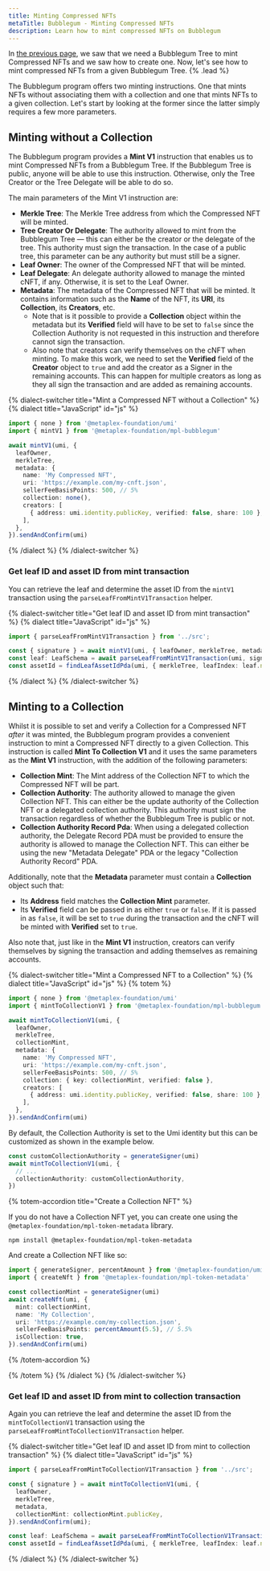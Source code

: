 ```yaml
---
title: Minting Compressed NFTs
metaTitle: Bubblegum - Minting Compressed NFTs
description: Learn how to mint compressed NFTs on Bubblegum
---
```


In [the previous page](/bubblegum/create-trees), we saw that we need a Bubblegum Tree to mint Compressed NFTs and we saw how to create one. Now, let's see how to mint compressed NFTs from a given Bubblegum Tree. {% .lead %}

The Bubblegum program offers two minting instructions. One that mints NFTs without associating them with a collection and one that mints NFTs to a given collection. Let's start by looking at the former since the latter simply requires a few more parameters.

## Minting without a Collection

The Bubblegum program provides a **Mint V1** instruction that enables us to mint Compressed NFTs from a Bubblegum Tree. If the Bubblegum Tree is public, anyone will be able to use this instruction. Otherwise, only the Tree Creator or the Tree Delegate will be able to do so.

The main parameters of the Mint V1 instruction are:

- **Merkle Tree**: The Merkle Tree address from which the Compressed NFT will be minted.
- **Tree Creator Or Delegate**: The authority allowed to mint from the Bubblegum Tree — this can either be the creator or the delegate of the tree. This authority must sign the transaction. In the case of a public tree, this parameter can be any authority but must still be a signer.
- **Leaf Owner**: The owner of the Compressed NFT that will be minted.
- **Leaf Delegate**: An delegate authority allowed to manage the minted cNFT, if any. Otherwise, it is set to the Leaf Owner.
- **Metadata**: The metadata of the Compressed NFT that will be minted. It contains information such as the **Name** of the NFT, its **URI**, its **Collection**, its **Creators**, etc.
  - Note that is it possible to provide a **Collection** object within the metadata but its **Verified** field will have to be set to `false` since the Collection Authority is not requested in this instruction and therefore cannot sign the transaction.
  - Also note that creators can verify themselves on the cNFT when minting. To make this work, we need to set the **Verified** field of the **Creator** object to `true` and add the creator as a Signer in the remaining accounts. This can happen for multiple creators as long as they all sign the transaction and are added as remaining accounts.

{% dialect-switcher title="Mint a Compressed NFT without a Collection" %}
{% dialect title="JavaScript" id="js" %}

```ts
import { none } from '@metaplex-foundation/umi'
import { mintV1 } from '@metaplex-foundation/mpl-bubblegum'

await mintV1(umi, {
  leafOwner,
  merkleTree,
  metadata: {
    name: 'My Compressed NFT',
    uri: 'https://example.com/my-cnft.json',
    sellerFeeBasisPoints: 500, // 5%
    collection: none(),
    creators: [
      { address: umi.identity.publicKey, verified: false, share: 100 },
    ],
  },
}).sendAndConfirm(umi)
```

{% /dialect %}
{% /dialect-switcher %}

### Get leaf ID and asset ID from mint transaction

You can retrieve the leaf and determine the asset ID from the `mintV1` transaction using the `parseLeafFromMintV1Transaction` helper.

{% dialect-switcher title="Get leaf ID and asset ID from mint transaction" %}
{% dialect title="JavaScript" id="js" %}

```ts
import { parseLeafFromMintV1Transaction } from '../src';

const { signature } = await mintV1(umi, { leafOwner, merkleTree, metadata }).sendAndConfirm(umi, { confirm: { commitment: 'confirmed' } });
const leaf: LeafSchema = await parseLeafFromMintV1Transaction(umi, signature);
const assetId = findLeafAssetIdPda(umi, { merkleTree, leafIndex: leaf.nonce });
```

{% /dialect %}
{% /dialect-switcher %}

## Minting to a Collection

Whilst it is possible to set and verify a Collection for a Compressed NFT _after_ it was minted, the Bubblegum program provides a convenient instruction to mint a Compressed NFT directly to a given Collection. This instruction is called **Mint To Collection V1** and it uses the same parameters as the **Mint V1** instruction, with the addition of the following parameters:

- **Collection Mint**: The Mint address of the Collection NFT to which the Compressed NFT will be part.
- **Collection Authority**: The authority allowed to manage the given Collection NFT. This can either be the update authority of the Collection NFT or a delegated collection authority. This authority must sign the transaction regardless of whether the Bubblegum Tree is public or not.
- **Collection Authority Record Pda**: When using a delegated collection authority, the Delegate Record PDA must be provided to ensure the authority is allowed to manage the Collection NFT. This can either be using the new "Metadata Delegate" PDA or the legacy "Collection Authority Record" PDA.

Additionally, note that the **Metadata** parameter must contain a **Collection** object such that:

- Its **Address** field matches the **Collection Mint** parameter.
- Its **Verified** field can be passed in as either `true` or `false`. If it is passed in as `false`, it will be set to `true` during the transaction and the cNFT will be minted with **Verified** set to `true`.

Also note that, just like in the **Mint V1** instruction, creators can verify themselves by signing the transaction and adding themselves as remaining accounts.

{% dialect-switcher title="Mint a Compressed NFT to a Collection" %}
{% dialect title="JavaScript" id="js" %}
{% totem %}

```ts
import { none } from '@metaplex-foundation/umi'
import { mintToCollectionV1 } from '@metaplex-foundation/mpl-bubblegum'

await mintToCollectionV1(umi, {
  leafOwner,
  merkleTree,
  collectionMint,
  metadata: {
    name: 'My Compressed NFT',
    uri: 'https://example.com/my-cnft.json',
    sellerFeeBasisPoints: 500, // 5%
    collection: { key: collectionMint, verified: false },
    creators: [
      { address: umi.identity.publicKey, verified: false, share: 100 },
    ],
  },
}).sendAndConfirm(umi)
```

By default, the Collection Authority is set to the Umi identity but this can be customized as shown in the example below.

```ts
const customCollectionAuthority = generateSigner(umi)
await mintToCollectionV1(umi, {
  // ...
  collectionAuthority: customCollectionAuthority,
})
```

{% totem-accordion title="Create a Collection NFT" %}

If you do not have a Collection NFT yet, you can create one using the `@metaplex-foundation/mpl-token-metadata` library.

```shell
npm install @metaplex-foundation/mpl-token-metadata
```

And create a Collection NFT like so:

```ts
import { generateSigner, percentAmount } from '@metaplex-foundation/umi'
import { createNft } from '@metaplex-foundation/mpl-token-metadata'

const collectionMint = generateSigner(umi)
await createNft(umi, {
  mint: collectionMint,
  name: 'My Collection',
  uri: 'https://example.com/my-collection.json',
  sellerFeeBasisPoints: percentAmount(5.5), // 5.5%
  isCollection: true,
}).sendAndConfirm(umi)
```

{% /totem-accordion %}

{% /totem %}
{% /dialect %}
{% /dialect-switcher %}

### Get leaf ID and asset ID from mint to collection transaction

Again you can retrieve the leaf and determine the asset ID from the `mintToCollectionV1` transaction using the `parseLeafFromMintToCollectionV1Transaction` helper.

{% dialect-switcher title="Get leaf ID and asset ID from mint to collection transaction" %}
{% dialect title="JavaScript" id="js" %}

```ts
import { parseLeafFromMintToCollectionV1Transaction } from '../src';

const { signature } = await mintToCollectionV1(umi, {
  leafOwner,
  merkleTree,
  metadata,
  collectionMint: collectionMint.publicKey,
}).sendAndConfirm(umi);

const leaf: LeafSchema = await parseLeafFromMintToCollectionV1Transaction(umi, signature);
const assetId = findLeafAssetIdPda(umi, { merkleTree, leafIndex: leaf.nonce });
```

{% /dialect %}
{% /dialect-switcher %}
